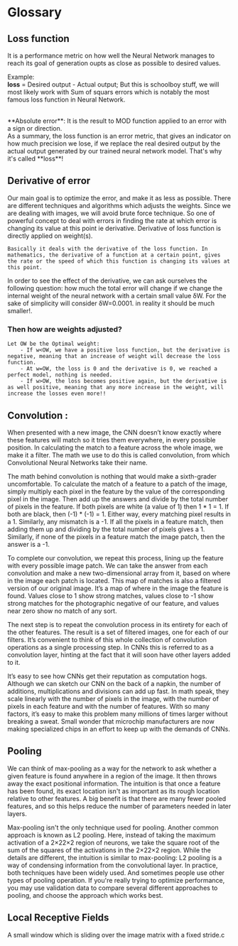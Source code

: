 # Glossary

## Loss function
It is a performance metric on how well the Neural Network manages to reach its goal of generation oupts as close as possible to desired values. 

Example:  <br />
 **loss** = Desired output - Actual output;
 But this is schoolboy stuff, we will most likely work with Sum of squars errors which is notably the most famous loss function in Neural Network.

 <br />
 **Absolute error**: It is the result to MOD function applied to an error with a sign or direction.
  <br />
 As a summary, the loss function is an error metric, that gives an indicator on how much precision we lose, if we replace the real desired output by the actual output generated by our trained neural network model. That's why it's called **loss**!

 ## Derivative of error

Our main goal is to optimize the error, and make it as less as possible. There are different techniques and algorithms which adjusts the weights. Since we are dealing with images, we will avoid brute force technique. So one of powerful concept to deal with errors in finding the rate at which error is changing its value at this point ie derivative.
    Derivative of loss function is directly applied on weight(s). 

    Basically it deals with the derivative of the loss function. In mathematics, the derivative of a function at a certain point, gives the rate or the speed of which this function is changing its values at this point.

In order to see the effect of the derivative, we can ask ourselves the following question: 
 how much the total error will change if we change the internal weight of the neural network with a certain small value δW. For the sake of simplicity will consider δW=0.0001. in reality it should be much smaller!.
 
 ### Then how are weights adjusted?
    Let OW be the Optimal weight:
        - If w<OW, we have a positive loss function, but the derivative is negative, meaning that an increase of weight will decrease the loss function.
        - At w=OW, the loss is 0 and the derivative is 0, we reached a perfect model, nothing is needed.
        - If w>OW, the loss becomes positive again, but the derivative is as well positive, meaning that any more increase in the weight, will increase the losses even more!!
    
## Convolution :  

When presented with a new image, the CNN doesn’t know exactly where these features will match so it tries them everywhere, in every possible position. In calculating the match to a feature across the whole image, we make it a filter. The math we use to do this is called convolution, from which Convolutional Neural Networks take their name.

The math behind convolution is nothing that would make a sixth-grader uncomfortable. To calculate the match of a feature to a patch of the image, simply multiply each pixel in the feature by the value of the corresponding pixel in the image. Then add up the answers and divide by the total number of pixels in the feature. If both pixels are white (a value of 1) then 1 * 1 = 1. If both are black, then (-1) * (-1) = 1. Either way, every matching pixel results in a 1. Similarly, any mismatch is a -1. If all the pixels in a feature match, then adding them up and dividing by the total number of pixels gives a 1. Similarly, if none of the pixels in a feature match the image patch, then the answer is a -1.

 
To complete our convolution, we repeat this process, lining up the feature with every possible image patch. We can take the answer from each convolution and make a new two-dimensional array from it, based on where in the image each patch is located. This map of matches is also a filtered version of our original image. It’s a map of where in the image the feature is found. Values close to 1 show strong matches, values close to -1 show strong matches for the photographic negative of our feature, and values near zero show no match of any sort.

 
The next step is to repeat the convolution process in its entirety for each of the other features. The result is a set of filtered images, one for each of our filters. It’s convenient to think of this whole collection of convolution operations as a single processing step. In CNNs this is referred to as a convolution layer, hinting at the fact that it will soon have other layers added to it.

It’s easy to see how CNNs get their reputation as computation hogs. Although we can sketch our CNN on the back of a napkin, the number of additions, multiplications and divisions can add up fast. In math speak, they scale linearly with the number of pixels in the image, with the number of pixels in each feature and with the number of features. With so many factors, it’s easy to make this problem many millions of times larger without breaking a sweat. Small wonder that microchip manufacturers are now making specialized chips in an effort to keep up with the demands of CNNs.

 ## Pooling
 
 We can think of max-pooling as a way for the network to ask whether a given feature is found anywhere in a region of the image. It then throws away the exact positional information. The intuition is that once a feature has been found, its exact location isn't as important as its rough location relative to other features. A big benefit is that there are many fewer pooled features, and so this helps reduce the number of parameters needed in later layers.

Max-pooling isn't the only technique used for pooling. Another common approach is known as L2 pooling. Here, instead of taking the maximum activation of a 2×22×2 region of neurons, we take the square root of the sum of the squares of the activations in the 2×22×2 region. While the details are different, the intuition is similar to max-pooling: L2 pooling is a way of condensing information from the convolutional layer. In practice, both techniques have been widely used. And sometimes people use other types of pooling operation. If you're really trying to optimize performance, you may use validation data to compare several different approaches to pooling, and choose the approach which works best. 



## Local Receptive Fields

A small window which is sliding over the image matrix with a fixed stride.c  